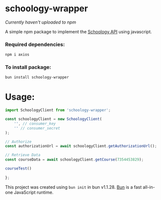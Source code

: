 # schoology-wrapper
*Currently haven't uploaded to npm*

A simple npm package to implement the [Schoology API](https://developers.schoology.com/api/) using javascript.

### Required dependencies:
```bash
npm i axios
```

### To install package:

```bash
bun install schoology-wrapper
```

# Usage:
```javascript
import SchoologyClient from 'schoology-wrapper';

const schoologyClient = new SchoologyClient(
    '', // consumer_key
    '' // consumer_secret
);

// Authorize
const authorizationUrl = await schoologyClient.getAuthorizationUrl();

// Retrieve Data
const courseData = await schoologyClient.getCourse(7354453829);

courseTest()
 
};
```

This project was created using `bun init` in bun v1.1.28. [Bun](https://bun.sh) is a fast all-in-one JavaScript runtime.

